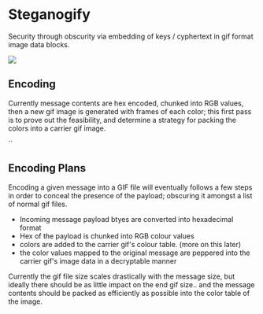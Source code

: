 # Steganogify
Security through obscurity via embedding of keys / cyphertext in gif format image data blocks.

![](https://media.giphy.com/media/tivXpQud8dPy0/giphy.gif)

## Encoding

Currently message contents are hex encoded, chunked into RGB values, then a new
gif image is generated with frames of each color; this first pass is to prove
out the feasibility, and determine a strategy for packing the colors into a
carrier gif image.

``


## Encoding Plans
Encoding a given message into a GIF file will eventually follows a few steps in
order to conceal the presence of the payload; obscuring it amongst a list of
normal gif files.

* Incoming message payload btyes are converted into hexadecimal format
* Hex of the payload is chunked into RGB colour values
* colors are added to the carrier gif's colour table. (more on this later)
* the color values mapped to the original message are peppered into the carrier
  gif's image data in a decryptable manner

Currently the gif file size scales drastically with the message size, but
ideally there should be as little impact on the end gif size.. and the message
contents should be packed as efficiently as possible into the color table of the
image.

